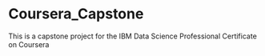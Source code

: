 # Coursera_Capstone
This is a capstone project for the IBM Data Science Professional Certificate on Coursera
